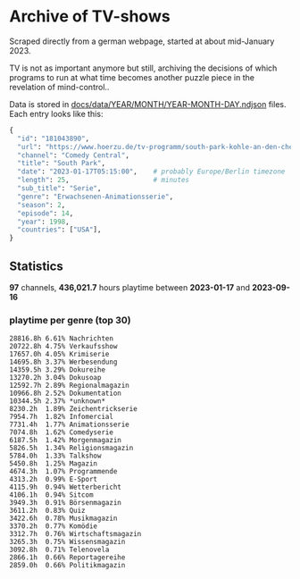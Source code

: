 # Archive of TV-shows

Scraped directly from a german webpage, started at about mid-January 2023.

TV is not as important anymore but still, archiving the decisions of which programs to run at what time
becomes another puzzle piece in the revelation of mind-control.. 

Data is stored in [docs/data/YEAR/MONTH/YEAR-MONTH-DAY.ndjson](docs/data/) files. 
Each entry looks like this:

```python
{
  "id": "181043890", 
  "url": "https://www.hoerzu.de/tv-programm/south-park-kohle-an-den-chefkoch/bid_181043890/", 
  "channel": "Comedy Central", 
  "title": "South Park", 
  "date": "2023-01-17T05:15:00",    # probably Europe/Berlin timezone 
  "length": 25,                     # minutes 
  "sub_title": "Serie", 
  "genre": "Erwachsenen-Animationsserie", 
  "season": 2, 
  "episode": 14, 
  "year": 1998, 
  "countries": ["USA"],
}
```

## Statistics

**97** channels, **436,021.7** hours playtime between **2023-01-17** and **2023-09-16**


### playtime per genre (top 30)

    28816.8h 6.61% Nachrichten
    20722.8h 4.75% Verkaufsshow
    17657.0h 4.05% Krimiserie
    14695.8h 3.37% Werbesendung
    14359.5h 3.29% Dokureihe
    13270.2h 3.04% Dokusoap
    12592.7h 2.89% Regionalmagazin
    10966.8h 2.52% Dokumentation
    10344.5h 2.37% *unknown*
    8230.2h  1.89% Zeichentrickserie
    7954.7h  1.82% Infomercial
    7731.4h  1.77% Animationsserie
    7074.8h  1.62% Comedyserie
    6187.5h  1.42% Morgenmagazin
    5826.5h  1.34% Religionsmagazin
    5784.0h  1.33% Talkshow
    5450.8h  1.25% Magazin
    4674.3h  1.07% Programmende
    4313.2h  0.99% E-Sport
    4115.9h  0.94% Wetterbericht
    4106.1h  0.94% Sitcom
    3949.3h  0.91% Börsenmagazin
    3611.2h  0.83% Quiz
    3422.6h  0.78% Musikmagazin
    3370.2h  0.77% Komödie
    3312.7h  0.76% Wirtschaftsmagazin
    3265.3h  0.75% Wissensmagazin
    3092.8h  0.71% Telenovela
    2866.1h  0.66% Reportagereihe
    2859.0h  0.66% Politikmagazin
